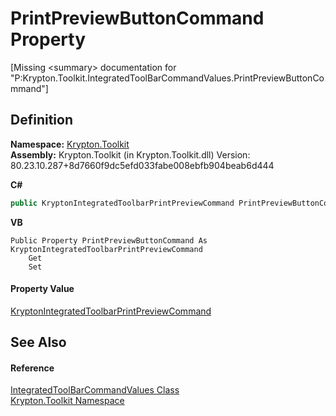 # PrintPreviewButtonCommand Property


\[Missing &lt;summary&gt; documentation for "P:Krypton.Toolkit.IntegratedToolBarCommandValues.PrintPreviewButtonCommand"\]



## Definition
**Namespace:** <a href="79d2eac2-21f4-54ff-7552-b20c33c30600.md">Krypton.Toolkit</a>  
**Assembly:** Krypton.Toolkit (in Krypton.Toolkit.dll) Version: 80.23.10.287+8d7660f9dc5efd033fabe008ebfb904beab6d444

**C#**
``` C#
public KryptonIntegratedToolbarPrintPreviewCommand PrintPreviewButtonCommand { get; set; }
```
**VB**
``` VB
Public Property PrintPreviewButtonCommand As KryptonIntegratedToolbarPrintPreviewCommand
	Get
	Set
```



#### Property Value
<a href="c92955bb-46ed-d6df-56a9-9e9f8870f807.md">KryptonIntegratedToolbarPrintPreviewCommand</a>

## See Also


#### Reference
<a href="89ff486c-fa4a-526a-6874-de1c8b082ecd.md">IntegratedToolBarCommandValues Class</a>  
<a href="79d2eac2-21f4-54ff-7552-b20c33c30600.md">Krypton.Toolkit Namespace</a>  
